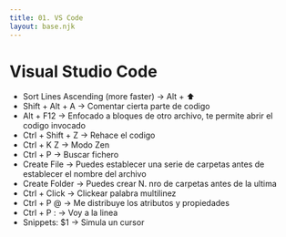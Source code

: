 ```yaml
---
title: 01. VS Code
layout: base.njk
---
```


# Visual Studio Code

- Sort Lines Ascending (more faster) -> Alt + ⬆️
- Shift + Alt + A -> Comentar cierta parte de codigo
- Alt + F12 -> Enfocado a bloques de otro archivo, te permite abrir el codigo invocado
- Ctrl + Shift + Z -> Rehace el codigo
- Ctrl + K Z -> Modo Zen
- Ctrl + P -> Buscar fichero
- Create File -> Puedes establecer una serie de carpetas antes de establecer el nombre del archivo
- Create Folder -> Puedes crear N. nro de carpetas antes de la ultima
- Ctrl + Click -> Clickear palabra multilinez
- Ctrl + P @ -> Me distribuye los atributos y propiedades
- Ctrl + P : -> Voy a la linea
- Snippets: $1 -> Simula un cursor
